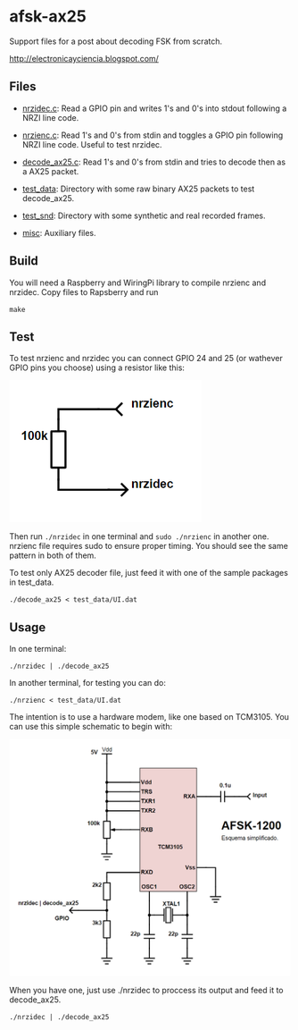 afsk-ax25
=========

Support files for a post about decoding FSK from scratch.

http://electronicayciencia.blogspot.com/



Files
-----

- [nrzidec.c](nrzidec.c): Read a GPIO pin and writes 1's and 0's into stdout following a NRZI line code.

- [nrzienc.c](nrzienc.c]): Read 1's and 0's from stdin and toggles a GPIO pin following NRZI line code. Useful to test nrzidec.

- [decode_ax25.c](decode_ax25.c): Read 1's and 0's from stdin and tries to decode then as a AX25 packet.

- [test_data](test_data): Directory with some raw binary AX25 packets to test decode_ax25.

- [test_snd](test_snd): Directory with some synthetic and real recorded frames.

- [misc](misc): Auxiliary files.


Build
-----

You will need a Raspberry and WiringPi library to compile nrzienc and nrzidec.
Copy files to Rapsberry and run 

	make

Test
----

To test nrzienc and nrzidec you can connect GPIO 24 and 25 (or wathever GPIO pins you choose) using a resistor like this:

![First schematic](misc/esquema1.png)

Then run `./nrzidec` in one terminal and `sudo ./nrzienc` in another one. 
nrzienc file requires sudo to ensure proper timing. 
You should see the same pattern in both of them.

To test only AX25 decoder file, just feed it with one of the sample packages in test_data.

	./decode_ax25 < test_data/UI.dat



Usage
-----

In one terminal:

	./nrzidec | ./decode_ax25


In another terminal, for testing you can do:

	./nrzienc < test_data/UI.dat

The intention is to use a hardware modem, like one based on TCM3105.
You can use this simple schematic to begin with:

![Second schematic](misc/esquema2.png)

When you have one, just use ./nrzidec to proccess its output and feed it to decode_ax25.

	./nrzidec | ./decode_ax25

